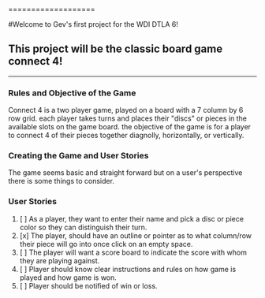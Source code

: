 ===================

#Welcome to Gev's first project for the WDI DTLA 6!


## This project will be the classic board game connect 4!


----------------------
### Rules and Objective of the Game

Connect 4 is a two player game, played on a board with a 7 column by 6 row grid. each player takes turns and places their "discs" or pieces in the available slots on the game board. the objective of the game is for a player to connect 4 of their pieces together diagnolly, horizontally, or vertically.

### Creating the Game and User Stories

The game seems basic and straight forward but on a user's perspective there is some things to consider.

### User Stories

1. [ ] As a player, they want to enter their name and pick a 
   disc or piece color so they can distinguish their turn.
2. [x] The player, should have an outline or pointer as to what 
   column/row their piece will go into once click on an
   empty space.
3. [ ] The player will want a score board to indicate the score 
   with whom they are playing against.
4. [ ] Player should know clear instructions and rules on how 
   game is played and how game is won.
5. [ ] Player should be notified of win or loss.